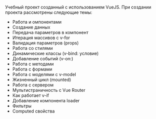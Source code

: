Учебный проект созданный с использованием VueJS.
При создании проекта рассмотрены следующие темы:

-   Работа и омпонентами
-   Создание данных
-   Передача параметров в компонент
-   Итерация массивов с v-for
-   Валидация параметров (props)
-   Работа со стилями
-   Динамические классы (v-bind: условие)
-   Добавление событий (v-on:)
-   Работа с методами
-   Работа с формами
-   Работа с моделями с v-model
-   Жизненный цикл (mounted)
-   Работа с сервером
-   Мультистраничность с Vue Router
-   Как работает v-if
-   Добавление компонента loader
-   Фильтры 
-   Computed свойства
